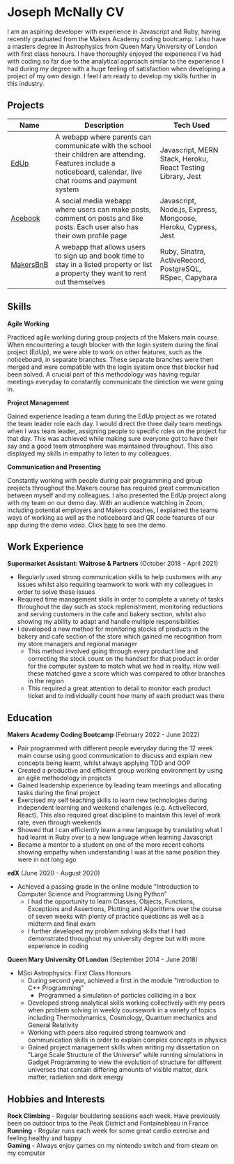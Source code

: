# Joseph McNally CV

I am an aspiring developer with experience in Javascript and Ruby, having recently graduated from the Makers Academy coding bootcamp. I also have a masters degree in Astrophysics from Queen Mary University of London with first class honours.
I have thoroughly enjoyed the experience I've had with coding so far due to the analytical approach similar to the experience I had during my degree with a huge feeling of satisfaction when developing a project of my own design.
I feel I am ready to develop my skills further in this industry.

## Projects

| Name | Description | Tech Used |
| ---- | ----------- | --------- |
| [EdUp](https://github.com/jmcnally17/EdUp) | A webapp where parents can communicate with the school their children are attending. Features include a noticeboard, calendar, live chat rooms and payment system | Javascript, MERN Stack, Heroku, React Testing Library, Jest |
| [Acebook](https://github.com/jmcnally17/acebook-zark-muckerberg) | A social media webapp where users can make posts, comment on posts and like posts. Each user also has their own profile page | Javascript, Node.js, Express, Mongoose, Heroku, Cypress, Jest |
| [MakersBnB](https://github.com/jmcnally17/makersbnb) | A webapp that allows users to sign up and book time to stay in a listed property or list a property they want to rent out themselves | Ruby, Sinatra, ActiveRecord, PostgreSQL, RSpec, Capybara |

## Skills

__Agile Working__

Practiced agile working during group projects of the Makers main course. When encountering a tough blocker with the login system during the final project (EdUp), we were able to work on other features, such as the noticeboard, in separate branches. These separate branches were then merged and were compatible with the login system once that blocker had been solved. A crucial part of this methodology was having regular meetings everyday to constantly communicate the direction we were going in.

__Project Management__

Gained experience leading a team during the EdUp project as we rotated the team leader role each day. I would direct the three daily team meetings when I was team leader, assigning people to specific roles on the project for that day. This was achieved while making sure everyone got to have their say and a good team atmosphere was maintained throughout. This also displayed my skills in empathy to listen to my colleagues.

__Communication and Presenting__

Constantly working with people during pair programming and group projects throughout the Makers course has required great communication between myself and my colleagues. I also presented the EdUp project along with my team on our demo day. With an audience watching in Zoom, including potential employers and Makers coaches, I explained the teams ways of working as well as the noticeboard and QR code features of our app during the demo video. Click [here](https://www.youtube.com/watch?v=MnX0ePaLG-I) to see the demo.

## Work Experience

__Supermarket Assistant: Waitrose & Partners__ (October 2018 - April 2021)
- Regularly used strong communication skills to help customers with any issues whilst also requiring teamwork to work with my colleagues in order to solve these issues
- Required time management skills in order to complete a variety of tasks throughout the day such as stock replenishment, monitoring reductions and serving customers in the cafe and bakery section, whilst also showing my ability to adapt and handle multiple responsibilities
- I developed a new method for monitoring stocks of products in the bakery and cafe section of the store which gained me recognition from my store managers and regional manager
    - This method involved going through every product line and correcting the stock count on the handset for that product in order for the computer system to match what we had in reality. How well these matched gave a score which was compared to other branches in the region
    - This required a great attention to detail to monitor each product ticket and to individually count how many of each product was there

## Education

__Makers Academy Coding Bootcamp__ (February 2022 - June 2022)
- Pair programmed with different people everyday during the 12 week main course using good communication to discuss and explain new concepts being learnt, whilst always applying TDD and OOP
- Created a productive and efficient group working environment by using an agile methodology in projects
- Gained leadership experience by leading team meetings and allocating tasks during the final project
- Exercised my self teaching skills to learn new technologies during independent learning and weekend challenges (e.g. ActiveRecord, React). This also required great discipline to maintain this level of work rate, even through weekends
- Showed that I can efficiently learn a new language by translating what I had learnt in Ruby over to a new language when learning Javascript
- Became a mentor to a student on one of the more recent cohorts showing empathy when understanding I was at the same position they were in not long ago

__edX__ (June 2020 - August 2020)
- Achieved a passing grade in the online module "Introduction to Computer Science and Programming Using Python"
    - I had the opportunity to learn Classes, Objects, Functions, Exceptions and Assertions, Plotting and Algorithms over the course of seven weeks with plenty of practice questions as well as a midterm and final exam
    - I further developed my problem solving skills that I had demonstrated throughout my university degree but with more experience in coding

__Queen Mary University Of London__ (September 2014 - June 2018)
- MSci Astrophysics: First Class Honours
    - During second year, achieved a first in the module "Introduction to C++ Programming"
        - Programmed a simulation of particles colliding in a box
    - Developed strong analytical skills working collectively with my peers when problem solving in weekly coursework in a variety of topics including Thermodynamics, Cosmology, Quantum mechanics and General Relativity
    - Working with peers also required strong teamwork and communication skills in order to explain complex concepts in physics
    - Gained project management skills when writing my dissertation on "Large Scale Structure of the Universe" while running simulations in Gadget Programming to view the evolution of structure for different universes that contain differing amounts of visible matter, dark matter, radiation and dark energy

## Hobbies and Interests

__Rock Climbing__ - Regular bouldering sessions each week. Have previously been on outdoor trips to the Peak District and Fontainebleau in France\
__Running__ - Regular runs each week for some great cardio exercise and feeling healthy and happy\
__Gaming__ - Always enjoy games on my nintendo switch and from steam on my computer
